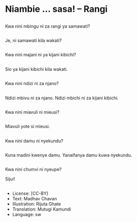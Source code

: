 # Niambie … sasa! – Rangi

##
Kwa nini mbingu ni za rangi ya samawati?

##
Je, ni samawati kila wakati?

##
Kwa nini majani ni ya kijani kibichi?

##
Sio ya kijani kibichi kila wakati.

##
Kwa nini ndizi ni za njano?

##
Ndizi mbivu ni za njano.
Ndizi mbichi ni za kijani kibichi.

##
Kwa nini miavuli ni mieusi?

##
Miavuli yote si mieusi.

##
Kwa nini damu ni nyekundu?

##
Kuna madini kwenye damu.
Yanaifanya damu kuwa nyekundu.

##
Kwa nini chumvi ni nyeupe?

Sijui!

##
* License: [CC-BY]
* Text: Madhav Chavan
* Illustration: Rijuta Ghate
* Translation: Mutugi Kamundi
* Language: sw
